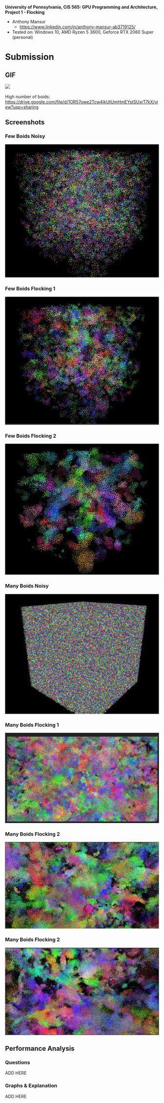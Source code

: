 **University of Pennsylvania, CIS 565: GPU Programming and Architecture,
Project 1 - Flocking**

* Anthony Mansur
  * https://www.linkedin.com/in/anthony-mansur-ab3719125/
* Tested on: Windows 10, AMD Ryzen 5 3600, Geforce RTX 2060 Super (personal)

Submission
====================

## GIF
![](images/boid-small-2.gif)

High number of boids: https://drive.google.com/file/d/1OR57owe2Tcw4ikUtUmHmEYstSUxrT7kX/view?usp=sharing

## Screenshots 

### Few Boids Noisy
![](images/boids-small-noisy.png)

### Few Boids Flocking 1
![](images/boids-small-flocking-1.png)

### Few Boids Flocking 2
![](images/boids-small-flocking-2.png)

### Many Boids Noisy
![](images/boids-big-noisy.png)

### Many Boids Flocking 1
![](images/boids-big-flocking-1.png)

### Many Boids Flocking 2
![](images/boids-big-flocking-2.png)

### Many Boids Flocking 2
![](images/boids-big-flocking-3.png)

## Performance Analysis

### Questions

ADD HERE

### Graphs & Explanation

ADD HERE




